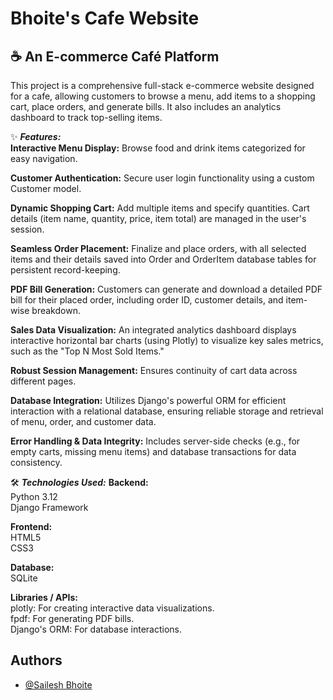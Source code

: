 # Bhoite's Cafe Website
## ☕ An E-commerce Café Platform
This project is a comprehensive full-stack e-commerce website designed for a cafe, allowing customers to browse a menu, add items to a shopping cart, place orders, and generate bills. It also includes an analytics dashboard to track top-selling items.

✨ **_Features:_**<br>
**Interactive Menu Display:** Browse food and drink items categorized for easy navigation.

**Customer Authentication:** Secure user login functionality using a custom Customer model.

**Dynamic Shopping Cart:** Add multiple items and specify quantities. Cart details (item name, quantity, price, item total) are managed in the user's session.

**Seamless Order Placement:** Finalize and place orders, with all selected items and their details saved into Order and OrderItem database tables for persistent record-keeping.

**PDF Bill Generation:** Customers can generate and download a detailed PDF bill for their placed order, including order ID, customer details, and item-wise breakdown.

**Sales Data Visualization:** An integrated analytics dashboard displays interactive horizontal bar charts (using Plotly) to visualize key sales metrics, such as the "Top N Most Sold Items."

**Robust Session Management:** Ensures continuity of cart data across different pages.

**Database Integration:** Utilizes Django's powerful ORM for efficient interaction with a relational database, ensuring reliable storage and retrieval of menu, order, and customer data.

**Error Handling & Data Integrity:** Includes server-side checks (e.g., for empty carts, missing menu items) and database transactions for data consistency.

🛠️ **_Technologies Used:_**
**Backend:**<br>
Python 3.12<br>
Django Framework<br>

**Frontend:**<br>
HTML5<br>
CSS3

**Database:**<br>
SQLite

**Libraries / APIs:**<br>
plotly: For creating interactive data visualizations.<br>
fpdf: For generating PDF bills.<br>
Django's ORM: For database interactions.

## Authors

- [@Sailesh Bhoite](https://github.com/Sailesh-Bhoite)